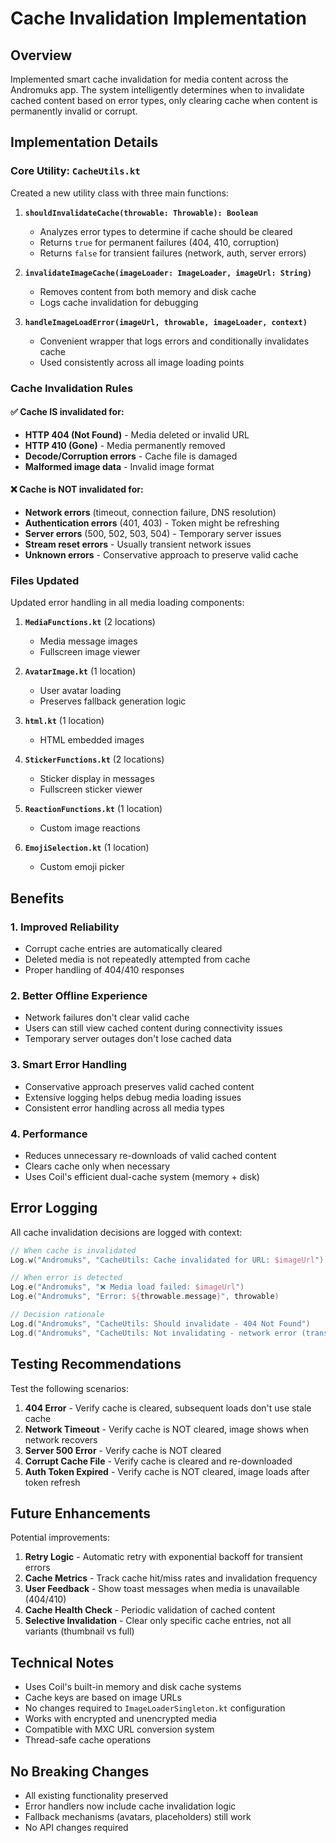 # Cache Invalidation Implementation

## Overview

Implemented smart cache invalidation for media content across the Andromuks app. The system intelligently determines when to invalidate cached content based on error types, only clearing cache when content is permanently invalid or corrupt.

## Implementation Details

### Core Utility: `CacheUtils.kt`

Created a new utility class with three main functions:

1. **`shouldInvalidateCache(throwable: Throwable): Boolean`**
   - Analyzes error types to determine if cache should be cleared
   - Returns `true` for permanent failures (404, 410, corruption)
   - Returns `false` for transient failures (network, auth, server errors)

2. **`invalidateImageCache(imageLoader: ImageLoader, imageUrl: String)`**
   - Removes content from both memory and disk cache
   - Logs cache invalidation for debugging

3. **`handleImageLoadError(imageUrl, throwable, imageLoader, context)`**
   - Convenient wrapper that logs errors and conditionally invalidates cache
   - Used consistently across all image loading points

### Cache Invalidation Rules

#### ✅ **Cache IS invalidated for:**
- **HTTP 404 (Not Found)** - Media deleted or invalid URL
- **HTTP 410 (Gone)** - Media permanently removed
- **Decode/Corruption errors** - Cache file is damaged
- **Malformed image data** - Invalid image format

#### ❌ **Cache is NOT invalidated for:**
- **Network errors** (timeout, connection failure, DNS resolution)
- **Authentication errors** (401, 403) - Token might be refreshing
- **Server errors** (500, 502, 503, 504) - Temporary server issues
- **Stream reset errors** - Usually transient network issues
- **Unknown errors** - Conservative approach to preserve valid cache

### Files Updated

Updated error handling in all media loading components:

1. **`MediaFunctions.kt`** (2 locations)
   - Media message images
   - Fullscreen image viewer

2. **`AvatarImage.kt`** (1 location)
   - User avatar loading
   - Preserves fallback generation logic

3. **`html.kt`** (1 location)
   - HTML embedded images

4. **`StickerFunctions.kt`** (2 locations)
   - Sticker display in messages
   - Fullscreen sticker viewer

5. **`ReactionFunctions.kt`** (1 location)
   - Custom image reactions

6. **`EmojiSelection.kt`** (1 location)
   - Custom emoji picker

## Benefits

### 1. **Improved Reliability**
- Corrupt cache entries are automatically cleared
- Deleted media is not repeatedly attempted from cache
- Proper handling of 404/410 responses

### 2. **Better Offline Experience**
- Network failures don't clear valid cache
- Users can still view cached content during connectivity issues
- Temporary server outages don't lose cached data

### 3. **Smart Error Handling**
- Conservative approach preserves valid cached content
- Extensive logging helps debug media loading issues
- Consistent error handling across all media types

### 4. **Performance**
- Reduces unnecessary re-downloads of valid cached content
- Clears cache only when necessary
- Uses Coil's efficient dual-cache system (memory + disk)

## Error Logging

All cache invalidation decisions are logged with context:

```kotlin
// When cache is invalidated
Log.w("Andromuks", "CacheUtils: Cache invalidated for URL: $imageUrl")

// When error is detected
Log.e("Andromuks", "❌ Media load failed: $imageUrl")
Log.e("Andromuks", "Error: ${throwable.message}", throwable)

// Decision rationale
Log.d("Andromuks", "CacheUtils: Should invalidate - 404 Not Found")
Log.d("Andromuks", "CacheUtils: Not invalidating - network error (transient)")
```

## Testing Recommendations

Test the following scenarios:

1. **404 Error** - Verify cache is cleared, subsequent loads don't use stale cache
2. **Network Timeout** - Verify cache is NOT cleared, image shows when network recovers
3. **Server 500 Error** - Verify cache is NOT cleared
4. **Corrupt Cache File** - Verify cache is cleared and re-downloaded
5. **Auth Token Expired** - Verify cache is NOT cleared, image loads after token refresh

## Future Enhancements

Potential improvements:

1. **Retry Logic** - Automatic retry with exponential backoff for transient errors
2. **Cache Metrics** - Track cache hit/miss rates and invalidation frequency
3. **User Feedback** - Show toast messages when media is unavailable (404/410)
4. **Cache Health Check** - Periodic validation of cached content
5. **Selective Invalidation** - Clear only specific cache entries, not all variants (thumbnail vs full)

## Technical Notes

- Uses Coil's built-in memory and disk cache systems
- Cache keys are based on image URLs
- No changes required to `ImageLoaderSingleton.kt` configuration
- Works with encrypted and unencrypted media
- Compatible with MXC URL conversion system
- Thread-safe cache operations

## No Breaking Changes

- All existing functionality preserved
- Error handlers now include cache invalidation logic
- Fallback mechanisms (avatars, placeholders) still work
- No API changes required

